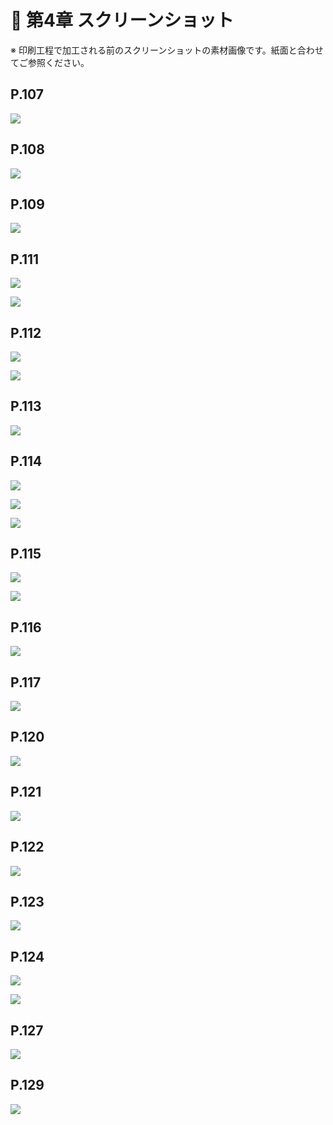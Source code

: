 # 📕 第4章 スクリーンショット

※ 印刷工程で加工される前のスクリーンショットの素材画像です。紙面と合わせてご参照ください。

## P.107

![](../screenshots/p107.png)

## P.108

![](../screenshots/p108.png)

## P.109

![](../screenshots/p109.png)

## P.111

![](../screenshots/p111.png) 

![](../screenshots/p111_2.png)

## P.112

![](../screenshots/p112.png) 

![](../screenshots/p112_2.png)

## P.113

![](../screenshots/p113.png)

## P.114

![](../screenshots/p114.png)

![](../screenshots/p114_2.png)

![](../screenshots/p112_3.png)

## P.115

![](../screenshots/p115.png)

![](../screenshots/p115_2.png)

## P.116

![](../screenshots/p116.png) 

## P.117

![](../screenshots/p117.png)

## P.120

![](../screenshots/p120.png)

## P.121

![](../screenshots/p121.png)

## P.122

![](../screenshots/p122.png)

## P.123

![](../screenshots/p123.png)

## P.124

![](../screenshots/p124.png) 

![](../screenshots/p124_2.png)

## P.127

![](../screenshots/p127.png)

## P.129

![](../screenshots/p129.png)

